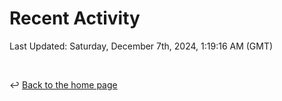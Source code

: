 # Recent Activity

<!--RECENT_ACTIVITY:start-->
<!--RECENT_ACTIVITY:end-->

<!--RECENT_ACTIVITY:last_update-->
Last Updated: Saturday, December 7th, 2024, 1:19:16 AM (GMT)
<!--RECENT_ACTIVITY:last_update_end-->

<br>

↩️ [Back to the home page](/README.md)
